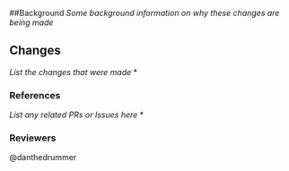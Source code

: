 ##Background
*Some background information on why these changes are being made*

## Changes
*List the changes that were made*
* 

### References
*List any related PRs or Issues here*
* 

### Reviewers
@danthedrummer